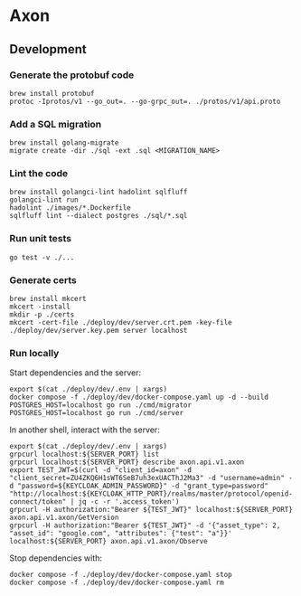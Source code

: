 # Axon

## Development

### Generate the protobuf code

```shell
brew install protobuf
protoc -Iprotos/v1 --go_out=. --go-grpc_out=. ./protos/v1/api.proto
```

### Add a SQL migration

```shell
brew install golang-migrate
migrate create -dir ./sql -ext .sql <MIGRATION_NAME>
```

### Lint the code

```shell
brew install golangci-lint hadolint sqlfluff
golangci-lint run
hadolint ./images/*.Dockerfile
sqlfluff lint --dialect postgres ./sql/*.sql
```

### Run unit tests

```shell
go test -v ./...
```

### Generate certs

```shell
brew install mkcert
mkcert -install
mkdir -p ./certs
mkcert -cert-file ./deploy/dev/server.crt.pem -key-file ./deploy/dev/server.key.pem server localhost
```

### Run locally

Start dependencies and the server:
```shell
export $(cat ./deploy/dev/.env | xargs)
docker compose -f ./deploy/dev/docker-compose.yaml up -d --build
POSTGRES_HOST=localhost go run ./cmd/migrator
POSTGRES_HOST=localhost go run ./cmd/server
```

In another shell, interact with the server:
```shell
export $(cat ./deploy/dev/.env | xargs)
grpcurl localhost:${SERVER_PORT} list
grpcurl localhost:${SERVER_PORT} describe axon.api.v1.axon
export TEST_JWT=$(curl -d "client_id=axon" -d "client_secret=ZU4ZKQ6H1sWT6SeB7uh3exUACThJ2Ma3" -d "username=admin" -d "password=${KEYCLOAK_ADMIN_PASSWORD}" -d "grant_type=password" "http://localhost:${KEYCLOAK_HTTP_PORT}/realms/master/protocol/openid-connect/token" | jq -c -r '.access_token')
grpcurl -H authorization:"Bearer ${TEST_JWT}" localhost:${SERVER_PORT} axon.api.v1.axon/GetVersion
grpcurl -H authorization:"Bearer ${TEST_JWT}" -d '{"asset_type": 2, "asset_id": "google.com", "attributes": {"test": "a"}}' localhost:${SERVER_PORT} axon.api.v1.axon/Observe
```

Stop dependencies with:
```shell
docker compose -f ./deploy/dev/docker-compose.yaml stop
docker compose -f ./deploy/dev/docker-compose.yaml rm
```
